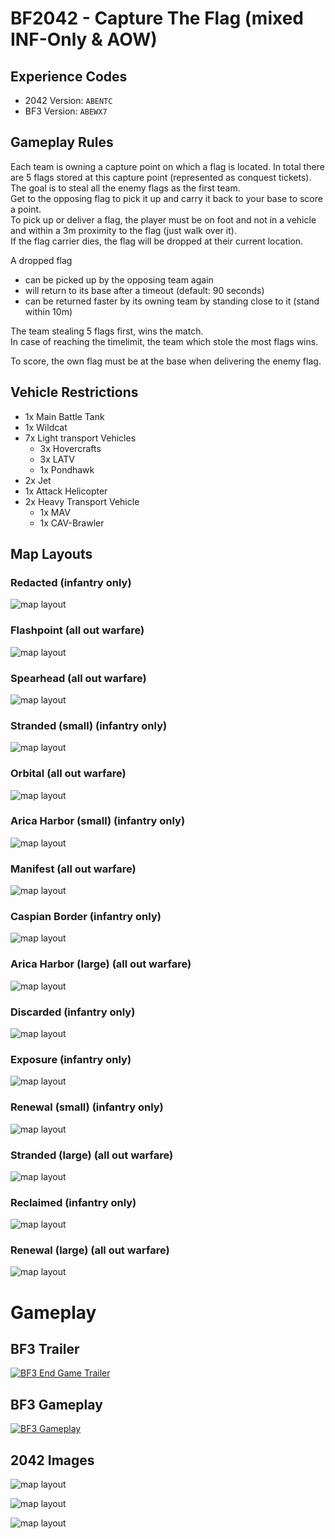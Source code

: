 # BF2042 - Capture The Flag (mixed INF-Only & AOW)

## Experience Codes

- 2042 Version: `ABENTC`
- BF3 Version: `ABEWX7`

## Gameplay Rules

Each team is owning a capture point on which a flag is located. In total there are 5 flags stored at this capture point (represented as conquest tickets).  
The goal is to steal all the enemy flags as the first team.  
Get to the opposing flag to pick it up and carry it back to your base to score a point.  
To pick up or deliver a flag, the player must be on foot and not in a vehicle and within a 3m proximity to the flag (just walk over it).  
If the flag carrier dies, the flag will be dropped at their current location.

A dropped flag

- can be picked up by the opposing team again
- will return to its base after a timeout (default: 90 seconds)
- can be returned faster by its owning team by standing close to it (stand within 10m)

The team stealing 5 flags first, wins the match.  
In case of reaching the timelimit, the team which stole the most flags wins.

To score, the own flag must be at the base when delivering the enemy flag.

## Vehicle Restrictions

- 1x Main Battle Tank
- 1x Wildcat
- 7x Light transport Vehicles
  - 3x Hovercrafts
  - 3x LATV
  - 1x Pondhawk
- 2x Jet
- 1x Attack Helicopter
- 2x Heavy Transport Vehicle
  - 1x MAV
  - 1x CAV-Brawler

## Map Layouts

### Redacted (infantry only)

![](resources/images/map-layouts/redacted.png "map layout")

### Flashpoint (all out warfare)

![](resources/images/map-layouts/flashpoint.png "map layout")

<!-- ### Breakaway (infantry only)

![](resources/images/map-layouts/breakaway.jpg "map layout") -->

### Spearhead (all out warfare)

![](resources/images/map-layouts/spearhead.png "map layout")

### Stranded (small) (infantry only)

![](resources/images/map-layouts/stranded-small.png "map layout")

### Orbital (all out warfare)

![](resources/images/map-layouts/orbital.png "map layout")

### Arica Harbor (small) (infantry only)

![](resources/images/map-layouts/arica-small.png "map layout")

### Manifest (all out warfare)

![](resources/images/map-layouts/manifest.png "map layout")

### Caspian Border (infantry only)

![](resources/images/map-layouts/caspian.png "map layout")

### Arica Harbor (large) (all out warfare)

![](resources/images/map-layouts/arica-large.png "map layout")

### Discarded (infantry only)

![](resources/images/map-layouts/discarded.png "map layout")

### Exposure (infantry only)

![](resources/images/map-layouts/exposure.png "map layout")

### Renewal (small) (infantry only)

![](resources/images/map-layouts/renewal-small.png "map layout")

### Stranded (large) (all out warfare)

![](resources/images/map-layouts/stranded-large.png "map layout")

### Reclaimed (infantry only)

![](resources/images/map-layouts/reclaimed.png "map layout")

### Renewal (large) (all out warfare)

![](resources/images/map-layouts/renewal-large.png "map layout")

# Gameplay

## BF3 Trailer

[![BF3 End Game Trailer](resources/images/yt-premiere-button.png "BF3 End Game Trailer")](https://www.youtube.com/watch?v=wK5f7az5dIY)

## BF3 Gameplay

[![BF3 Gameplay](resources/images/yt-gameplay-button.png "BF3 Gameplay")](https://www.youtube.com/watch?v=Bed91jJ6-qw)

## 2042 Images

![](resources/images/gameplay/enemy-flag-dropped.png "map layout")

![](resources/images/gameplay/flag-carrier-homebase.png "map layout")

![](resources/images/gameplay/dropped-flag-minimap.png "map layout")
